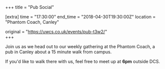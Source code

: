 +++
title = "Pub Social"

[extra]
time = "17:30:00"
end_time = "2018-04-30T19:30:00Z"
location = "Phantom Coach, Canley"

original = "https://uwcs.co.uk/events/pub-t3w2/"    
+++

Join us as we head out to our weekly gathering at the Phantom Coach, a pub in Canley about a 15 minute walk from campus.

  

If you'd like to walk there with us, feel free to meet up at **6pm** outside DCS.

